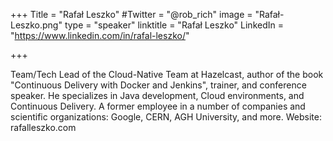 +++
Title = "Rafał Leszko"
#Twitter = "@rob_rich"
image = "Rafał-Leszko.png"
type = "speaker"
linktitle = "Rafał Leszko"
LinkedIn = "https://www.linkedin.com/in/rafal-leszko/"


+++

Team/Tech Lead of the Cloud-Native Team at Hazelcast, author of the book "Continuous Delivery with Docker and Jenkins", trainer, and conference speaker. He specializes in Java development, Cloud environments, and Continuous Delivery. A former employee in a number of companies and scientific organizations: Google, CERN, AGH University, and more. Website: rafalleszko.com




